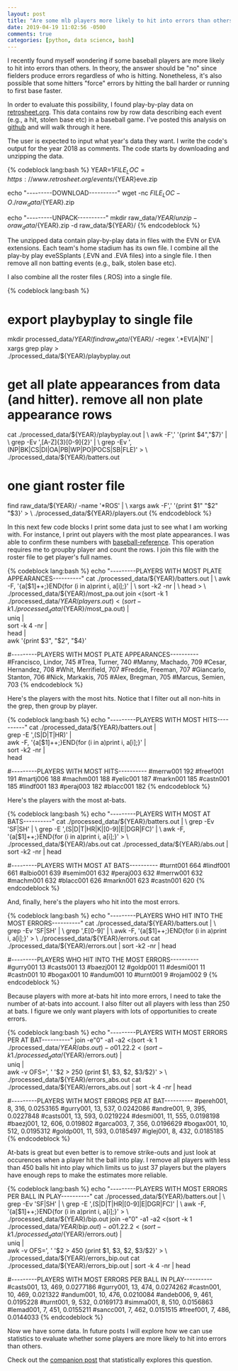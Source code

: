 ```yaml
---
layout: post
title: "Are some mlb players more likely to hit into errors than others: Data Munging"
date: 2019-04-19 11:02:56 -0500
comments: true
categories: [python, data science, bash]
---
```


I recently found myself wondering if some baseball players are more likely to hit into errors than others. In theory, the answer should be "no" since fielders produce errors regardless of who is hitting. Nonetheless, it's also possible that some hitters "force" errors by hitting the ball harder or running to first base faster. 

In order to evaluate this possibility, I found play-by-play data on [retrosheet.org](https://www.retrosheet.org/). This data contains row by row data describing each event (e.g., a hit, stolen base etc) in a baseball game. I've posted this analysis on [github](https://github.com/dvatterott/mlb_errors) and will walk through it here. 

The user is expected to input what year's data they want. I write the code's output for the year 2018 as comments. The code starts by downloading and unzipping the data.

{% codeblock lang:bash %}
YEAR=$1
FILE_LOC=https://www.retrosheet.org/events/${YEAR}eve.zip

echo "---------DOWNLOAD----------"
wget -nc $FILE_LOC -O ./raw_data/${YEAR}.zip

echo "---------UNPACK----------"
mkdir raw_data/${YEAR}/
unzip -o raw_data/${YEAR}.zip -d raw_data/${YEAR}/
{% endcodeblock %}

The unzipped data contain play-by-play data in files with the EVN or EVA extensions. Each team's home stadium has its own file. I combine all the play-by play eveSSplants (.EVN and .EVA files) into a single file. I then remove all non batting events (e.g., balk, stolen base etc).

I also combine all the roster files (.ROS) into a single file. 

{% codeblock lang:bash %}
# export playbyplay to single file
mkdir processed_data/${YEAR}/
find raw_data/${YEAR}/ -regex '.*EV[A|N]' | \
	xargs grep play > \
	./processed_data/${YEAR}/playbyplay.out

# get all plate appearances from data (and hitter). remove all non plate appearance rows
cat ./processed_data/${YEAR}/playbyplay.out | \
	awk -F',' '{print $4","$7}' | \
	grep -Ev ',[A-Z]{3}[0-9]{2}' | \
	grep -Ev ',(NP|BK|CS|DI|OA|PB|WP|PO|POCS|SB|FLE)' > \
	./processed_data/${YEAR}/batters.out

# one giant roster file
find raw_data/${YEAR}/ -name '*ROS' | \
	xargs awk -F',' '{print $1" "$2" "$3}' > \
	./processed_data/${YEAR}/players.out
{% endcodeblock %}

In this next few code blocks I print some data just to see what I am working with. For instance, I print out players with the most plate appearances. I was able to confirm these numbers with [baseball-reference](https://baseball-reference.com). This operation requires me to groupby player and count the rows. I join this file with the roster file to get player's full names.

{% codeblock lang:bash %}
echo "---------PLAYERS WITH MOST PLATE APPEARANCES----------"
cat ./processed_data/${YEAR}/batters.out | \
	awk -F, '{a[$1]++;}END{for (i in a)print i, a[i];}' | \
	sort -k2 -nr | \
	head > \
	./processed_data/${YEAR}/most_pa.out
join <(sort -k 1 ./processed_data/${YEAR}/players.out) <(sort -k 1 ./processed_data/${YEAR}/most_pa.out) | \
	uniq | \
	sort -k 4 -nr | \
	head | \
	awk '{print $3", "$2", "$4}'

#---------PLAYERS WITH MOST PLATE APPEARANCES----------
#Francisco, Lindor, 745
#Trea, Turner, 740
#Manny, Machado, 709
#Cesar, Hernandez, 708
#Whit, Merrifield, 707
#Freddie, Freeman, 707
#Giancarlo, Stanton, 706
#Nick, Markakis, 705
#Alex, Bregman, 705
#Marcus, Semien, 703
{% endcodeblock %}

Here's the players with the most hits. Notice that I filter out all non-hits in the grep, then group by player.

{% codeblock lang:bash %}
echo "---------PLAYERS WITH MOST HITS----------"
cat ./processed_data/${YEAR}/batters.out | \
	grep -E ',(S|D|T|HR)' | \
	awk -F, '{a[$1]++;}END{for (i in a)print i, a[i];}' | \
	sort -k2 -nr | \
	head

#---------PLAYERS WITH MOST HITS----------
#merrw001 192
#freef001 191
#martj006 188
#machm001 188
#yelic001 187
#markn001 185
#castn001 185
#lindf001 183
#peraj003 182
#blacc001 182
{% endcodeblock %}

Here's the players with the most at-bats.

{% codeblock lang:bash %}
echo "---------PLAYERS WITH MOST AT BATS----------"
cat ./processed_data/${YEAR}/batters.out | \
	grep -Ev 'SF|SH' | \
	grep -E ',(S|D|T|HR|K|[0-9]|E|DGR|FC)' | \
	awk -F, '{a[$1]++;}END{for (i in a)print i, a[i];}' > \
	./processed_data/${YEAR}/abs.out
cat ./processed_data/${YEAR}/abs.out | sort -k2 -nr | head

#---------PLAYERS WITH MOST AT BATS----------
#turnt001 664
#lindf001 661
#albio001 639
#semim001 632
#peraj003 632
#merrw001 632
#machm001 632
#blacc001 626
#markn001 623
#castn001 620
{% endcodeblock %}

And, finally, here's the players who hit into the most errors.

{% codeblock lang:bash %}
echo "---------PLAYERS WHO HIT INTO THE MOST ERRORS----------"
cat ./processed_data/${YEAR}/batters.out | \
    	grep -Ev 'SF|SH' | \
	grep ',E[0-9]' | \
	awk -F, '{a[$1]++;}END{for (i in a)print i, a[i];}' > \
	./processed_data/${YEAR}/errors.out
cat ./processed_data/${YEAR}/errors.out | sort -k2 -nr | head

#---------PLAYERS WHO HIT INTO THE MOST ERRORS----------
#gurry001 13
#casts001 13
#baezj001 12
#goldp001 11
#desmi001 11
#castn001 10
#bogax001 10
#andum001 10
#turnt001 9
#rojam002 9
{% endcodeblock %}

Because players with more at-bats hit into more errors, I need to take the number of at-bats into account. I also filter out all players with less than 250 at bats. I figure we only want players with lots of opportunities to create errors.

{% codeblock lang:bash %}
echo "---------PLAYERS WITH MOST ERRORS PER AT BAT----------"
join -e"0" -a1 -a2 <(sort -k 1 ./processed_data/${YEAR}/abs.out) -o 0 1.2 2.2 <(sort -k 1 ./processed_data/${YEAR}/errors.out) | \
	uniq | \
	awk -v OFS=', ' '$2 > 250 {print $1, $3, $2, $3/$2}' >  \
	./processed_data/${YEAR}/errors_abs.out
cat ./processed_data/${YEAR}/errors_abs.out | sort -k 4 -nr | head

#---------PLAYERS WITH MOST ERRORS PER AT BAT----------
#pereh001, 8, 316, 0.0253165
#gurry001, 13, 537, 0.0242086
#andre001, 9, 395, 0.0227848
#casts001, 13, 593, 0.0219224
#desmi001, 11, 555, 0.0198198
#baezj001, 12, 606, 0.019802
#garca003, 7, 356, 0.0196629
#bogax001, 10, 512, 0.0195312
#goldp001, 11, 593, 0.0185497
#iglej001, 8, 432, 0.0185185
{% endcodeblock %}

At-bats is great but even better is to remove strike-outs and just look at occurences when a player hit the ball into play. I remove all players with less than 450 balls hit into play which limits us to just 37 players but the players have enough reps to make the estimates more reliable.

{% codeblock lang:bash %}
echo "---------PLAYERS WITH MOST ERRORS PER BALL IN PLAY----------"
cat ./processed_data/${YEAR}/batters.out | \
	grep -Ev 'SF|SH' | \
	grep -E ',(S|D|T|HR|[0-9]|E|DGR|FC)' | \
	awk -F, '{a[$1]++;}END{for (i in a)print i, a[i];}' > \
	./processed_data/${YEAR}/bip.out
join -e"0" -a1 -a2 <(sort -k 1 ./processed_data/${YEAR}/bip.out) -o 0 1.2 2.2 <(sort -k 1 ./processed_data/${YEAR}/errors.out) | \
	uniq | \
	awk -v OFS=', ' '$2 > 450 {print $1, $3, $2, $3/$2}' > \
	./processed_data/${YEAR}/errors_bip.out
cat ./processed_data/${YEAR}/errors_bip.out | sort -k 4 -nr | head

#---------PLAYERS WITH MOST ERRORS PER BALL IN PLAY----------
#casts001, 13, 469, 0.0277186
#gurry001, 13, 474, 0.0274262
#castn001, 10, 469, 0.021322
#andum001, 10, 476, 0.0210084
#andeb006, 9, 461, 0.0195228
#turnt001, 9, 532, 0.0169173
#simma001, 8, 510, 0.0156863
#lemad001, 7, 451, 0.0155211
#sancc001, 7, 462, 0.0151515
#freef001, 7, 486, 0.0144033
{% endcodeblock %}

Now we have some data. In future posts I will explore how we can use statistics to evaluate whether some players are more likely to hit into errors than others.

Check out the [companion post](https://danvatterott.com/blog/2019/06/04/are-some-mlb-players-more-likely-to-hit-into-errors-statistics/) that statistically explores this question.